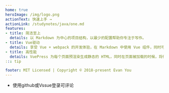 ```yaml
---
home: true
heroImage: /img/logo.png
actionText: 快速上手 →
actionLink: /studynotes/java/one.md
features:
- title: 简洁至上
  details: 以 Markdown 为中心的项目结构，以最少的配置帮助你专注于写作。
- title: Vue驱动
  details: 享受 Vue + webpack 的开发体验，在 Markdown 中使用 Vue 组件，同时可以使用 Vue 来开发自定义主题。
- title: 高性能
  details: VuePress 为每个页面预渲染生成静态的 HTML，同时在页面被加载的时候，将作为 SPA 运行。
::: tip 

footer: MIT Licensed | Copyright © 2018-present Evan You
---
```


+ 使用github或Vssue登录可评论

<Vssue title="Vssue Demo10"/>

